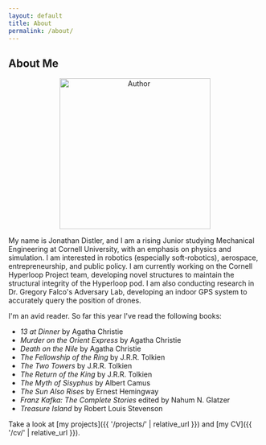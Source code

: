 ```yaml
---
layout: default
title: About
permalink: /about/
---
```


## About Me

<p align="center">
  <img src="https://github.com/user-attachments/assets/43caed04-54ca-4966-ab4f-7387bbf78df6" style="width:300px;" alt="Author">
</p>

My name is Jonathan Distler, and I am a rising Junior studying Mechanical Engineering at Cornell University, with an emphasis on physics and simulation. I am interested in robotics (especially soft-robotics), aerospace, entrepreneurship, and public policy. I am currently working on the Cornell Hyperloop Project team, developing novel structures to maintain the structural integrity of the Hyperloop pod. I am also conducting research in Dr. Gregory Falco's Adversary Lab, developing an indoor GPS system to accurately query the position of drones. 

I'm an avid reader. So far this year I've read the following books:
- *13 at Dinner* by Agatha Christie  
- *Murder on the Orient Express* by Agatha Christie  
- *Death on the Nile* by Agatha Christie  
- *The Fellowship of the Ring* by J.R.R. Tolkien  
- *The Two Towers* by J.R.R. Tolkien  
- *The Return of the King* by J.R.R. Tolkien  
- *The Myth of Sisyphus* by Albert Camus  
- *The Sun Also Rises* by Ernest Hemingway  
- *Franz Kafka: The Complete Stories* edited by Nahum N. Glatzer  
- *Treasure Island* by Robert Louis Stevenson


Take a look at [my projects]({{ '/projects/' | relative_url }}) and [my CV]({{ '/cv/' | relative_url }}). 

